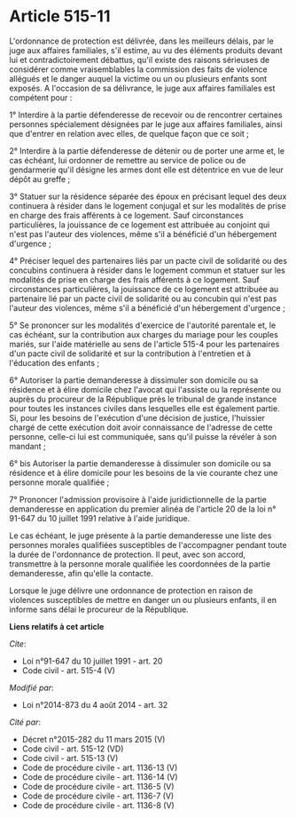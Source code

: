 # Article 515-11

L'ordonnance de protection est délivrée, dans les meilleurs délais, par le juge aux affaires familiales, s'il estime, au vu
des éléments produits devant lui et contradictoirement débattus, qu'il existe des raisons sérieuses de considérer comme
vraisemblables la commission des faits de violence allégués et le danger auquel la victime ou un ou plusieurs enfants sont
exposés. A l'occasion de sa délivrance, le juge aux affaires familiales est compétent pour : 

1° Interdire à la partie défenderesse de recevoir ou de rencontrer certaines personnes spécialement désignées par le juge aux
affaires familiales, ainsi que d'entrer en relation avec elles, de quelque façon que ce soit ; 

2° Interdire à la partie défenderesse de détenir ou de porter une arme et, le cas échéant, lui ordonner de remettre au
service de police ou de gendarmerie qu'il désigne les armes dont elle est détentrice en vue de leur dépôt au greffe ; 

3° Statuer sur la résidence séparée des époux en précisant lequel des deux continuera à résider dans le logement conjugal et
sur les modalités de prise en charge des frais afférents à ce logement. Sauf circonstances particulières, la jouissance de ce
logement est attribuée au conjoint qui n'est pas l'auteur des violences, même s'il a bénéficié d'un hébergement d'urgence ; 

4° Préciser lequel des partenaires liés par un pacte civil de solidarité ou des concubins continuera à résider dans le
logement commun et statuer sur les modalités de prise en charge des frais afférents à ce logement. Sauf circonstances
particulières, la jouissance de ce logement est attribuée au partenaire lié par un pacte civil de solidarité ou au concubin
qui n'est pas l'auteur des violences, même s'il a bénéficié d'un hébergement d'urgence ; 

5° Se prononcer sur les modalités d'exercice de l'autorité parentale et, le cas échéant, sur la contribution aux charges du
mariage pour les couples mariés, sur l'aide matérielle au sens de l'article 515-4 pour les partenaires d'un pacte civil de
solidarité et sur la contribution à l'entretien et à l'éducation des enfants ; 

6° Autoriser la partie demanderesse à dissimuler son domicile ou sa résidence et à élire domicile chez l'avocat qui l'assiste
ou la représente ou auprès du procureur de la République près le tribunal de grande instance pour toutes les instances
civiles dans lesquelles elle est également partie. Si, pour les besoins de l'exécution d'une décision de justice, l'huissier
chargé de cette exécution doit avoir connaissance de l'adresse de cette personne, celle-ci lui est communiquée, sans qu'il
puisse la révéler à son mandant ; 

6° bis Autoriser la partie demanderesse à dissimuler son domicile ou sa résidence et à élire domicile pour les besoins de la
vie courante chez une personne morale qualifiée ; 

7° Prononcer l'admission provisoire à l'aide juridictionnelle de la partie demanderesse en application du premier alinéa de
l'article 20 de la loi n° 91-647 du 10 juillet 1991 relative à l'aide juridique. 

Le cas échéant, le juge présente à la partie demanderesse une liste des personnes morales qualifiées susceptibles de
l'accompagner pendant toute la durée de l'ordonnance de protection. Il peut, avec son accord, transmettre à la personne
morale qualifiée les coordonnées de la partie demanderesse, afin qu'elle la contacte. 

Lorsque le juge délivre une ordonnance de protection en raison de violences susceptibles de mettre en danger un ou plusieurs
enfants, il en informe sans délai le procureur de la République.

**Liens relatifs à cet article**

_Cite_:

  - Loi n°91-647 du 10 juillet 1991 - art. 20
  - Code civil - art. 515-4 (V)

_Modifié par_:

  - Loi n°2014-873 du 4 août 2014 - art. 32

_Cité par_:

  - Décret n°2015-282 du 11 mars 2015 (V)
  - Code civil - art. 515-12 (VD)
  - Code civil - art. 515-13 (V)
  - Code de procédure civile - art. 1136-13 (V)
  - Code de procédure civile - art. 1136-14 (V)
  - Code de procédure civile - art. 1136-5 (V)
  - Code de procédure civile - art. 1136-7 (V)
  - Code de procédure civile - art. 1136-8 (V)
